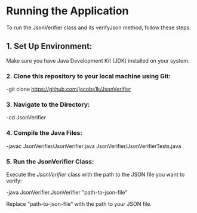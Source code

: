 # Running the Application

To run the JsonVerifier class and its verifyJson method, follow these steps:

## 1. Set Up Environment:

Make sure you have Java Development Kit (JDK) installed on your system. 

### 2. Clone this repository to your local machine using Git:

-git clone https://github.com/jacobs1k/JsonVerifier

### 3. Navigate to the Directory:
-cd JsonVerifier

### 4. Compile the Java Files:
-javac JsonVerifier/JsonVerifier.java JsonVerifier/JsonVerifierTests.java

### 5. Run the JsonVerifier Class:
Execute the _JsonVerifier_ class with the path to the JSON file you want to verify:

 -java JsonVerifier.JsonVerifier "path-to-json-file"

Replace "path-to-json-file" with the path to your JSON file.